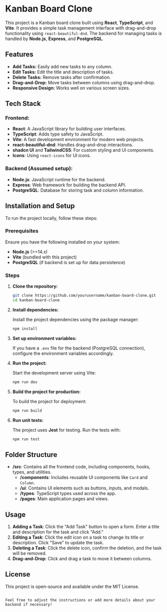 # Kanban Board Clone

This project is a Kanban board clone built using **React**, **TypeScript**, and **Vite**. It provides a simple task management interface with drag-and-drop functionality using `react-beautiful-dnd`. The backend for managing tasks is handled by **Node.js**, **Express**, and **PostgreSQL**.

## Features

- **Add Tasks:** Easily add new tasks to any column.
- **Edit Tasks:** Edit the title and description of tasks.
- **Delete Tasks:** Remove tasks after confirmation.
- **Drag-and-Drop:** Move tasks between columns using drag-and-drop.
- **Responsive Design:** Works well on various screen sizes.

## Tech Stack

### Frontend:

- **React**: A JavaScript library for building user interfaces.
- **TypeScript**: Adds type safety to JavaScript.
- **Vite**: A fast development environment for modern web projects.
- **react-beautiful-dnd**: Handles drag-and-drop interactions.
- **shadcn UI** and **TailwindCSS**: For custom styling and UI components.
- **Icons**: Using `react-icons` for UI icons.

### Backend (Assumed setup):

- **Node.js**: JavaScript runtime for the backend.
- **Express**: Web framework for building the backend API.
- **PostgreSQL**: Database for storing task and column information.

## Installation and Setup

To run the project locally, follow these steps:

### Prerequisites

Ensure you have the following installed on your system:

- **Node.js** (>=14.x)
- **Vite** (bundled with this project)
- **PostgreSQL** (if backend is set up for data persistence)

### Steps

1. **Clone the repository:**

   ```bash
   git clone https://github.com/yourusername/kanban-board-clone.git
   cd kanban-board-clone
   ```

2. **Install dependencies:**

   Install the project dependencies using the package manager:

   ```bash
   npm install
   ```

3. **Set up environment variables:**

   If you have a `.env` file for the backend (PostgreSQL connection), configure the environment variables accordingly.

4. **Run the project:**

   Start the development server using Vite:

   ```bash
   npm run dev
   ```

5. **Build the project for production:**

   To build the project for deployment:

   ```bash
   npm run build
   ```

6. **Run unit tests:**

   The project uses **Jest** for testing. Run the tests with:

   ```bash
   npm run test
   ```

## Folder Structure

- **/src**: Contains all the frontend code, including components, hooks, types, and utilities.
  - **/components**: Includes reusable UI components like `Card` and `Column`.
  - **/ui**: Contains UI elements such as buttons, inputs, and modals.
  - **/types**: TypeScript types used across the app.
  - **/pages**: Main application pages and views.

## Usage

1. **Adding a Task**: Click the "Add Task" button to open a form. Enter a title and description for the task and click "Add."
2. **Editing a Task**: Click the edit icon on a task to change its title or description. Click "Save" to update the task.
3. **Deleting a Task**: Click the delete icon, confirm the deletion, and the task will be removed.
4. **Drag-and-Drop**: Click and drag a task to move it between columns.

## License

This project is open-source and available under the MIT License.

```

Feel free to adjust the instructions or add more details about your backend if necessary!
```
